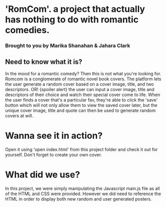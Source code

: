 # 'RomCom'. a project that actually has nothing to do with romantic comedies.
### Brought to you by Marika Shanahan & Jahara Clark

## Need to know what it is?
In the mood for a romantic comedy? Then this is not what you're looking for. Romcom is a conglomerate of romantic novel book covers. The platform lets the user generate a random cover based on a cover image, title, and two descriptors. OR! {spoiler alert} the user can input a cover image, title and descriptors of their choice and watch their special cover come to life. When the user finds a cover that's a particular fav, they're able to click the 'save' button which will not only allow them to view the saved cover later, but the unique cover image, title and quote can then be used to generate random covers at will. 

# Wanna see it in action?
Open it using 'open index.html' from this project folder and check it out for yourself. Don't forget to create your own cover. 

# What did we use?
In this project, we were simply manipulating the Javascript main.js file as all of the HTML and CSS were provided. However we did need to reference the HTML in order to display both new random and user generated posters.

